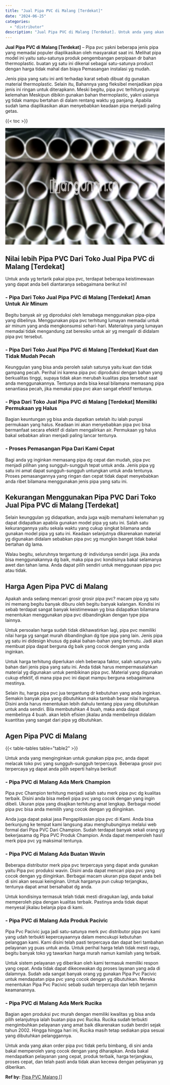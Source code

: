 ```yaml
---
title: "Jual Pipa PVC di Malang [Terdekat]"
date: "2024-06-25"
categories: 
  - "distributor"
description: "Jual Pipa PVC di Malang [Terdekat]. Untuk anda yang akan order pipa pvc tidak perlu bimbang, di sini anda bakal memperoleh yang cocok dengan yang diharapkan...."
---
```


**Jual Pipa PVC di Malang \[Terdekat\]** – Pipa pvc yakni beberapa jenis pipa yang memadai populer diaplikasikan oleh masyarakat saat ini. Melihat pipa model ini yaitu satu-satunya produk pengembangan perpipaan dr bahan thermoplastic. buatan yg satu ini dikenal sebagai satu-satunya product dengan harga tidak mahal dan biaya Pemasangan instalasi yg mudah.

Jenis pipa yang satu ini anti terhadap karat sebab dibuat dg gunakan material thermoplastic. Selain itu, Bahannya yang fleksibel menjadikan pipa jenis ini ringan untuk diterapkann. Meski begitu, pipa pvc terhitung punyai kelemahan Meskipun dibikin gunakan bahan thermoplastic, yakni usianya yg tidak mampu bertahan di dalam rentang waktu yg panjang. Apabila sudah lama diaplikasikan akan menyebabkan keadaan pipa menjadi paling getas.

{{< toc >}}

![Jual Pipa PVC di Malang [Terdekat]](/images/jaul-pipa-pvc-62.png)

## Nilai lebih Pipa PVC Dari Toko Jual Pipa PVC di Malang \[Terdekat\]

Untuk anda yg tertarik pakai pipa pvc, terdapat beberapa keistimewaan yang dapat anda beli diantaranya sebagaimana berikut ini!

### \- Pipa Dari Toko Jual Pipa PVC di Malang \[Terdekat\] Aman Untuk Air Minum

Begitu banyak air yg diproduksi oleh lemabaga menggunakan pipa-pipa yang dibelinya. Menggunakan pipa pvc terhitung lumayan memadai untuk air minum yang anda mengkonsumsi sehari-hari. Materialnya yang lumayan memadai tidak mengandung zat beresiko untuk air yg mengalir di didalam pipa pvc tersebut.

### \- Pipa Dari Toko Jual Pipa PVC di Malang \[Terdekat\] Kuat dan Tidak Mudah Pecah

Keunggulan yang bisa anda peroleh salah satunya yaitu kuat dan tidak gampang pecah. Perihal ini karena pipa pvc diproduksi dengan bahan yang berkualitas tinggi, supaya tidak akan merubah kualitas pipa tersebut saat anda menggunakannya. Tentunya anda bisa kesal bilamana memasang pipa senantiasa pecah, jika memakai pipa pvc akan sangat efektif tentunya.

### \- Pipa Dari Toko Jual Pipa PVC di Malang \[Terdekat\] Memiliki Permukaan yg Halus

Bagian keuntungan yg bisa anda dapatkan setelah itu ialah punyai permukaan yang halus. Keadaan ini akan menyebabkan pipa pvc bisa bermanfaat secara efektif di dalam mengalirkan air. Permukaan yg halus bakal sebabkan aliran menjadi paling lancar tentunya.

### \- Proses Pemasangan Pipa Dari Kami Cepat

Bagi anda yg inginkan memasang pipa dg cepat dan mudah, pipa pvc menjadi pilihan yang sungguh-sungguh tepat untuk anda. Jenis pipa yg satu ini amat dapat sungguh-sungguh untungkan untuk anda tentunya. Proses pemasangannya yang ringan dan cepat tidak dapat menyebabkan anda ribet bilamana menggunakan jenis pipa yang satu ini.

## Kekurangan Menggunakan Pipa PVC Dari Toko Jual Pipa PVC di Malang \[Terdekat\]

Selain keunggulan yg didapatkan, anda juga wajib memahami kelemahan yg dapat didapatkan apabila gunakan model pipa yg satu ini. Salah satu kekurangannya yaitu sekala waktu yang cukup singkat bilamana anda gunakan model pipa yg satu ini. Keadaan selanjutnya dikarenakan material yg digunakan didalam sebabkan pipa pvc yg mungkin banget tidak bakal bertahan dg lama.

Walau begitu, seluruhnya tergantung dr individunya sendiri juga. jika anda bisa menggunakannya dg baik, maka pipa pvc kondisinya bakal selamanya awet dan tahan lama. Anda dapat pilih sendiri untuk menggunaan pipa pvc atau tidak.

## Harga Agen Pipa PVC di Malang

Apakah anda sedang mencari grosir grosir pipa pvc? macam pipa yg satu ini memang begitu banyak diburu oleh begitu banyak kalangan. Kondisi ini sebab terdapat sangat banyak keistimewaan yg bisa didapatkan bilamana menentukan menggunakan pipa pvc dibandingkan dengan type pipa lainnya.

Untuk persoalan harga sudah tidak dikhawatirkan lagi, pipa pvc memiliki nilai harga yg sangat murah dibandingkan dg tipe pipa yang lain. Jenis pipa yg satu ini didesign khusus dg pakai bahan-bahan yang bermutu. Jadi akan membuat pipa dapat berguna dg baik yang cocok dengan yang anda inginkan.

Untuk harga terhitung diperlukan oleh beberapa faktor, salah satunya yaitu bahan dari jenis pipa yang satu ini. Anda tidak harus mempermasalahkan material yg digunakan untuk pembikinan pipa pvc. Material yang digunakan cukup efektif, di mana pipa pvc ini dapat mampu berguna sebagaimana mestinya.

Selain itu, harga pipa pvc jua tergantung dr kebutuhan yang anda inginkan. Semakin banyak pipa yang dibutuhkan maka tambah besar nilai harganya. Disini anda harus menentukan lebih dahulu tentang pipa yang dibutuhkan untuk anda sendiri. Bila membutuhkan 4 buah, maka anda dapat membelinya 4 buah. akan lebih efisien jikalau anda membelinya didalam kuantitas yang sangat dari pipa yg dibutuhkan.

## Agen Pipa PVC di Malang

{{< table-tables table="table2" >}}

Untuk anda yang menginginkan untuk gunakan pipa pvc, anda dapat melacak toko pvc yang sungguh-sungguh terpercaya. Beberapa grosir pvc terpercaya yg dapat anda pilih seperti halnya berikut!

### \- Pipa PVC di Malang Ada Merk Champion

Pipa pvc Champion terhitung menjadi salah satu merk pipa pvc dg kualitas terbaik. Disini anda bisa mebeli pipa pvc yang cocok dengan yang ingin dibeli. Ukuran pipa yang disajikan terhitung amat lengkap. Berbagai model pipa pvc bisa anda memilih yang cocok dengan yg diinginkan.

Anda juga dapat pakai jasa Pengaplikasian pipa pvc di Kami. Anda bisa berkunjung ke tempat kami langsung atau menghubunginya melalui web formal dari Pipa PVC Dari Champion. Sudah terdapat banyak sekali orang yg bekerjasama dg Pipa PVC Produk Champion. Anda dapat memperoleh hasil merk pipa pvc yg maksimal tentunya.

### \- Pipa PVC di Malang Ada Buatan Wavin

Beberapa distributor merk pipa pvc terpercaya yang dapat anda gunakan yaitu Pipa pvc produksi wavin. Disini anda dapat mencari pipa pvc yang cocok dengan yg diinginkan. Berbagai macam ukuran pipa dapat anda beli di sini akan sesuai keinginan. Untuk harganya pun cukup terjangkau, tentunya dapat amat bersahabat dg anda.

Untuk kondisinya termasuk telah tidak mesti diragukan lagi, anda bakal memperoleh pipa dengan kualitas terbaik. Pastinya anda tidak dapat menyesal jikalau belanja pipa di kami.

### \- Pipa PVC di Malang Ada Produk Pacivic

Pipa Pvc Pacivic juga jadi satu-satunya merk pvc distributor pipa pvc kami yang udah terbukti kepercayaannya dalam mencukupi kebutuhan pelanggan kami. Kami disini telah pasti terpercaya dan dapat beri tambahan pelayanan yg puas untuk anda. Untuk perihal harga telah tidak mesti ragu, begitu banyak toko yg tawarkan harga murah namun kamilah yang terbaik.

Untuk sistem pelayanan yg diberikan oleh kami termasuk memiliki respon yang cepat. Anda tidak dapat dikecewakan dg proses layanan yang ada di dalamnya. Sudah ada sangat banyak orang yg gunakan Pipa Pvc Pacivic untuk mendapatan pipa pvc yang cocok dengan yg dibutuhkan. Mereka menentukan Pipa Pvc Pacivic sebab sudah terpercaya dan lebih terjamin keamanannya.

### \- Pipa PVC di Malang Ada Merk Rucika

Bagian agen produksi pvc murah dengan memiliki kwalitas yg bisa anda pilih selanjutnya ialah buatan pipa pvc Rucika. Rucika sudah terbukti mengimbuhkan pelayanan yang amat baik dikarenakan sudah berdiri sejak tahun 2002. Hingga hingga hari ini, Rucika masih tetap sediakan pipa sesuai yang dibutuhkan pelanggannya.

Untuk anda yang akan order pipa pvc tidak perlu bimbang, di sini anda bakal memperoleh yang cocok dengan yang diharapkan. Anda bakal mendapatkan pelayanan yang cepat, produk terbaik, harga terjangkau, proses cepat, dan telah pasti anda tidak akan kecewa dengan pelayanan yg diberikan.

**Ref by:** [Pipa PVC Malang []](https://id.wikipedia.org/wiki/Pipa)
